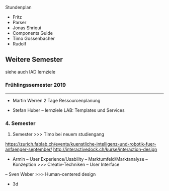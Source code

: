 Stundenplan
* Fritz
* Parser
* Jonas Shriqui
* Components Guide
* Timo Gossenbacher
* Rudolf


## Weitere Semester
siehe auch IAD lernziele


### Frühlingssemester 2019
---
* Martin Werren 2 Tage Ressourcenplanung

* Stefan Huber
  – lernziele LAB: Templates und Services

### 4. Semester
1. Semester >>> Timo bei neuem studiengang

https://zurich.fablab.ch/events/kuenstliche-intelligenz-und-robotik-fuer-anfaenger-september/
http://interactivedock.ch/kurse/interaction-design



* Armin
  – User Experience/Usability
  – Marktumfeld/Marktanalyse
  – Konzeption >>> Creativ-Techniken
  – User Interface

– Sven Weber >>> Human-centered design
- 3d
